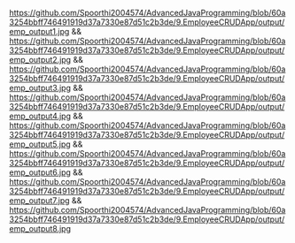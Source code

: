 https://github.com/Spoorthi2004574/AdvancedJavaProgramming/blob/60a3254bbff746491919d37a7330e87d51c2b3de/9.EmployeeCRUDApp/output/emp_output1.jpg && https://github.com/Spoorthi2004574/AdvancedJavaProgramming/blob/60a3254bbff746491919d37a7330e87d51c2b3de/9.EmployeeCRUDApp/output/emp_output2.jpg && https://github.com/Spoorthi2004574/AdvancedJavaProgramming/blob/60a3254bbff746491919d37a7330e87d51c2b3de/9.EmployeeCRUDApp/output/emp_output3.jpg && https://github.com/Spoorthi2004574/AdvancedJavaProgramming/blob/60a3254bbff746491919d37a7330e87d51c2b3de/9.EmployeeCRUDApp/output/emp_output4.jpg && https://github.com/Spoorthi2004574/AdvancedJavaProgramming/blob/60a3254bbff746491919d37a7330e87d51c2b3de/9.EmployeeCRUDApp/output/emp_output5.jpg && https://github.com/Spoorthi2004574/AdvancedJavaProgramming/blob/60a3254bbff746491919d37a7330e87d51c2b3de/9.EmployeeCRUDApp/output/emp_output6.jpg && https://github.com/Spoorthi2004574/AdvancedJavaProgramming/blob/60a3254bbff746491919d37a7330e87d51c2b3de/9.EmployeeCRUDApp/output/emp_output7.jpg && https://github.com/Spoorthi2004574/AdvancedJavaProgramming/blob/60a3254bbff746491919d37a7330e87d51c2b3de/9.EmployeeCRUDApp/output/emp_output8.jpg